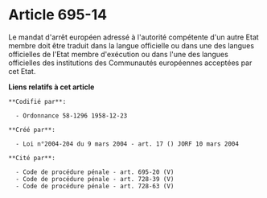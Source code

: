 # Article 695-14

Le mandat d'arrêt européen adressé à l'autorité compétente d'un autre Etat membre doit être traduit dans la langue officielle
ou dans une des langues officielles de l'Etat membre d'exécution ou dans l'une des langues officielles des institutions des
Communautés européennes acceptées par cet Etat.

**Liens relatifs à cet article**

	**Codifié par**:

	  - Ordonnance 58-1296 1958-12-23

	**Créé par**:

	  - Loi n°2004-204 du 9 mars 2004 - art. 17 () JORF 10 mars 2004

	**Cité par**:

	  - Code de procédure pénale - art. 695-20 (V)
	  - Code de procédure pénale - art. 728-39 (V)
	  - Code de procédure pénale - art. 728-63 (V)

